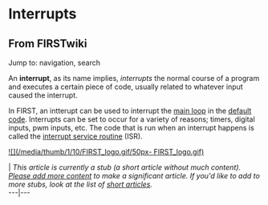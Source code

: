 # Interrupts

## From FIRSTwiki

Jump to: navigation, search

An **interrupt**, as its name implies, _interrupts_ the normal course of a program and executes a certain piece of code, usually related to whatever input caused the interrupt.

In FIRST, an intterupt can be used to interrupt the [main loop](/index.php?title=Main_loop&action=edit "Main loop") in the [default code](Default_code "Default code"). Interrupts can be set to occur for a variety of reasons; timers, digital inputs, pwm inputs, etc. The code that is run when an interrupt happens is called the [interrupt service routine](/index.php?title=Interrupt_service_routine&action=edit "Interrupt
service routine") (ISR).

[![](/media/thumb/1/10/FIRST_logo.gif/50px-
FIRST_logo.gif)](Image:FIRST_logo.gif)

| _This article is currently a stub (a short article without much content). [Please add more content](http://www.firstwiki.net/index.php?title=Interrupts&action=edit "http://www.firstwiki.net/index.php?title=Interrupts&action=edit") to make a significant article. If you'd like to add to more stubs, look at the list of [short articles](Special:Shortpages "Special:Shortpages")._<br>
---|---
